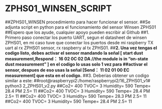 # ZPHS01_WINSEN_SCRIPT
##ZPHS01_WINSEN procedimiento para hacer funcionar el sensor.
##Se adjunta script en python para el funcionamiento del sensor Winsen ZPHS01
##Espero que los ayude, cualquier apoyo pueden escribir al Github
##1. Primero paso conectar los puerto UART, segun el datasheet de winsen ZPHS01, en mi caso tuve que conectar los puertos desde mi raspberry TX uart al rx ZPHS01 sensor, rx raspberry al tx ZPHS01.
##**2. Una vez tengas el codigo listo, debes activar el sensor mandando la señal  [ start dust measurement,Respond： 16 02 0C 02 DA //the module is in “on-state dust measurement” ] en el codigo lo usas solo 1 vez para ##activar el sensor, despues de eso usas la señal [Send： 11 02 01 00 EC measurement]  que esta en el codigo.**
##3. Deberias obtener un codigo similar a este:
##root@raspberrypi2:/home/raspberrypi2/16_ZPHS01_v1# python3 2_ZPHS01_v2.py 
##Co2= 400 TVOC= 3 Humidity= 590 Tempe= 28.4 PM 2.5= 11
##Co2= 400 TVOC= 3 Humidity= 590 Tempe= 28.4 PM 2.5= 11
##Co2= 400 TVOC= 3 Humidity= 590 Tempe= 28.3 PM 2.5= 11
##Co2= 400 TVOC= 3 Humidity= 590 Tempe= 28.4 PM 2.5= 11


